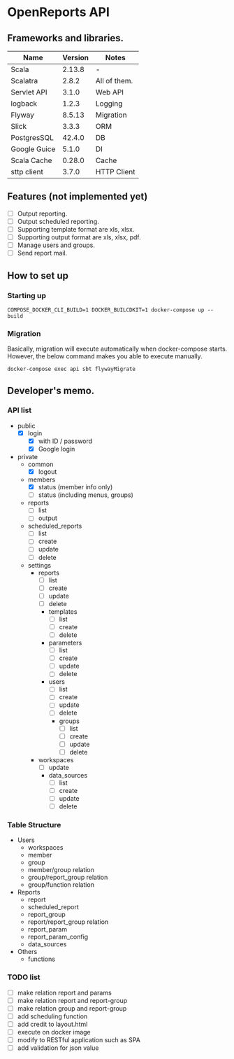 # OpenReports API
## Frameworks and libraries.

| Name         | Version | Notes        |
|--------------|---------|--------------|
| Scala        | 2.13.8  | -            |
| Scalatra     | 2.8.2   | All of them. |
| Servlet API  | 3.1.0   | Web API      |
| logback      | 1.2.3   | Logging      |
 | Flyway       | 8.5.13  | Migration    |
 | Slick        | 3.3.3   | ORM          |
 | PostgresSQL  | 42.4.0  | DB           |
 | Google Guice | 5.1.0   | DI           |
| Scala Cache  | 0.28.0   | Cache        |
| sttp client  | 3.7.0   | HTTP Client  |

## Features (not implemented yet)
- [ ] Output reporting.
- [ ] Output scheduled reporting.
- [ ] Supporting template format are xls, xlsx.
- [ ] Supporting output format are xls, xlsx, pdf.
- [ ] Manage users and groups.
- [ ] Send report mail.

## How to set up

### Starting up

```shell
COMPOSE_DOCKER_CLI_BUILD=1 DOCKER_BUILCDKIT=1 docker-compose up --build
```

### Migration

Basically, migration will execute automatically when docker-compose starts.
However, the below command makes you able to execute manually.

```shell
docker-compose exec api sbt flywayMigrate
```

## Developer's memo.
### API list

- public
  - [x] login
    - [x] with ID / password
    - [x] Google login
- private
  - common
    - [x] logout
  - members
    - [x] status (member info only)
    - [ ] status (including menus, groups)
  - reports
    - [ ] list
    - [ ] output
  - scheduled_reports
    - [ ] list
    - [ ] create
    - [ ] update
    - [ ] delete
  - settings
    - reports
      - [ ] list
      - [ ] create
      - [ ] update
      - [ ] delete
      - templates
        - [ ] list
        - [ ] create
        - [ ] delete
      - parameters
        - [ ] list
        - [ ] create
        - [ ] update
        - [ ] delete
      - users
        - [ ] list
        - [ ] create
        - [ ] update
        - [ ] delete
        - groups
          - [ ] list
          - [ ] create
          - [ ] update
          - [ ] delete
    - workspaces
      - [ ] update
      - data_sources
        - [ ] list
        - [ ] create
        - [ ] update
        - [ ] delete

### Table Structure

- Users
  - workspaces
  - member
  - group
  - member/group relation
  - group/report_group relation
  - group/function relation
- Reports
  - report
  - scheduled_report
  - report_group
  - report/report_group relation
  - report_param
  - report_param_config
  - data_sources
- Others
  - functions

### TODO list
- [ ] make relation report and params
- [ ] make relation report and report-group
- [ ] make relation group and report-group
- [ ] add scheduling function
- [ ] add credit to layout.html
- [ ] execute on docker image
- [ ] modify to RESTful application such as SPA
- [ ] add validation for json value
